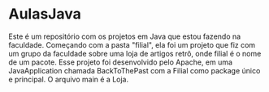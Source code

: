 # AulasJava
Este é um repositório com os projetos em Java que estou fazendo na faculdade. Começando com a pasta "filial", ela foi um projeto que fiz com um grupo da faculdade sobre uma loja de artigos retrô, onde filial é o nome de um pacote. Esse projeto foi desenvolvido pelo Apache, em uma JavaApplication chamada BackToThePast com a Filial como package único e principal. O arquivo main é a Loja.
